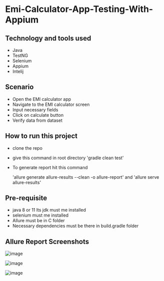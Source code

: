 # Emi-Calculator-App-Testing-With-Appium

## Technology and tools used
- Java
- TestNG
- Selenium
- Appium
- Intelij

## Scenario
- Open the EMI calculator app
- Navigate to the EMI calculator screen
- Input necessary fields
- Click on calculate button
- Verify data from dataset


## How to run this project
- clone the repo

- give this command in root directory 'gradle clean test'

- To generate report hit this command

   'allure generate allure-results --clean -o allure-report' and 'allure serve allure-results'

## Pre-requisite
- java 8 or 11 lts jdk must me installed
- selenium must me installed
- Allure must be in C folder
- Necessary dependencies must be there in build.gradle folder


## Allure Report Screenshots

![image](https://user-images.githubusercontent.com/75027367/208291481-6db686c0-86c6-4436-b702-80e757da4ffb.png)

![image](https://user-images.githubusercontent.com/75027367/208291502-667e91df-f030-4b9b-b0a1-d43959f94987.png)

![image](https://user-images.githubusercontent.com/75027367/208291525-7dd8b3e6-152a-4954-a294-08c414520880.png)


